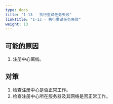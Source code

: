```yaml
---
type: docs
title: "1-13 - 执行重试任务失败"
linkTitle: "1-13 - 执行重试任务失败"
weight: 13
---
```


## 可能的原因
1. 注册中心离线。

## 对策

1. 检查注册中心是否正常工作。
2. 检查注册中心所在服务器及其网络是否正常工作。

<p style="margin-top: 3rem;"> </p>